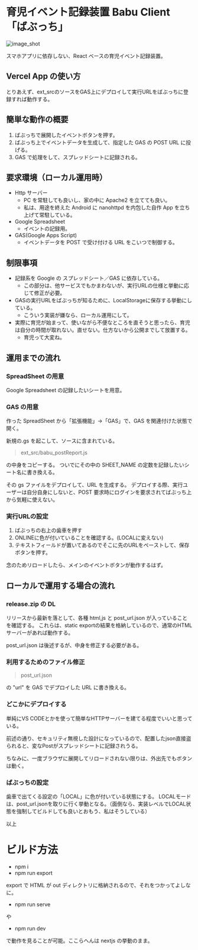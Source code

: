 # 育児イベント記録装置 Babu Client 「ばぶっち」

![image_shot](https://user-images.githubusercontent.com/10129511/165226971-7c09bd3b-0daa-421b-8f53-ddb0ed3da17b.png)

スマホアプリに依存しない、React ベースの育児イベント記録装置。

## Vercel App の使い方

とりあえず、ext_srcのソースをGAS上にデプロイして実行URLをばぶっちに登録すれば動作する。

## 簡単な動作の概要

1. ばぶっちで展開したイベントボタンを押す。
2. ばぶっち上でイベントデータを生成して、指定した GAS の POST URL に投げる。
3. GAS で処理をして、スプレッドシートに記録される。

## 要求環境（ローカル運用時）

- Http サーバー
  - PC を常駐しても良いし、家の中に Apache2 を立てても良い。
  - 私は、用途を終えた Android に nanohttpd を内包した自作 App を立ち上げて常駐している。
- Google Spreadsheet
  - イベントの記録用。
- GAS(Google Apps Script)
  - イベントデータを POST で受け付ける URL をこいつで制御する。

## 制限事項

- 記録系を Google の スプレッドシート／GAS に依存している。
  - この部分は、他サービスでもかまわないが、実行URLの仕様と挙動に応じて修正が必要。
- GASの実行URLをばぶっちが知るために、LocalStorageに保存する挙動にしている。
  - こういう実装が嫌なら、ローカル運用にして。
- 実際に育児が始まって、使いながら不便なところを直そうと思ったら、育児は自分の時間が取れない。直せない。仕方ないから公開までして放置する。
  - 育児って大変ね。

## 運用までの流れ

### SpreadSheet の用意

Google Spreadsheet の記録したいシートを用意。

### GAS の用意

作った SpreadSheet から「拡張機能」→「GAS」で、GAS を関連付けた状態で開く。

新規の.gs を起こして、ソースに含まれている。

> ext_src/babu_postReport.js

の中身をコピーする。 ついでにその中の SHEET_NAME の定数を記録したいシート名に書き換える。

その gs ファイルをデプロイして、URL を生成する。 デプロイする際、実行ユーザーは自分自身にしないと、POST 要求時にログインを要求されてばぶっち上から気軽に使えない。

### 実行URLの設定


1. ばぶっちの右上の歯車を押す
2. ONLINEに色が付いていることを確認する。(LOCALに変えない)
3. テキストフィールドが置いてあるのでそこに先のURLをペーストして、保存ボタンを押す。

念のためリロードしたら、メインのイベントボタンが動作するはず。

## ローカルで運用する場合の流れ

### release.zip の DL

リリースから最新を落として、各種 html,js と post_url.json が入っていることを確認する。
これらは、static exportの結果を格納しているので、通常のHTMLサーバーがあれば動作する。

post_url.json は後述するが、中身を修正する必要がある。

### 利用するためのファイル修正

> post_url.json

の "url" を GAS でデプロイした URL に書き換える。

### どこかにデプロイする

単純にVS CODEとかを使って簡単なHTTPサーバーを建てる程度でいいと思っている。

前述の通り、セキュリティ無視した設計になっているので、配置したjson直接盗られると、変なPostがスプレッドシートに記録されうる。

ちなみに、一度ブラウザに展開してリロードされない限りは、外出先でもボタンは動く。

### ばぶっちの設定

歯車で出てくる設定の「LOCAL」に色が付いている状態にする。
LOCALモードは、post_url.jsonを取りに行く挙動となる。（面倒なら、実装レベルでLOCAL状態を強制してビルドしても良いとおもう、私はそうしている）

以上

# ビルド方法

- npm i
- npm run export

export で HTML が out ディレクトリに格納されるので、それをつかってよしなに。

- npm run serve

や

- npm run dev

で動作を見ることが可能。ここらへんは nextjs の挙動のまま。
